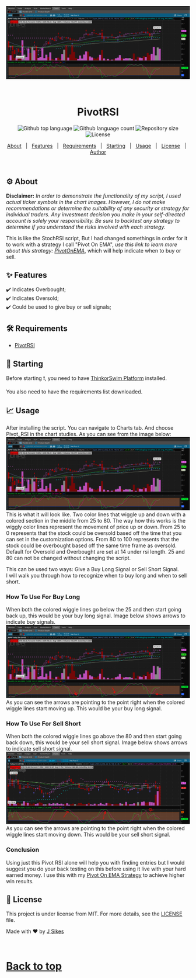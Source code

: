 <div align="center" id="top"> 
  <img src="./images/Chart.jpg" alt="PivotRSI" />

  &#xa0;

  <!-- <a href="https://pivotrsi.netlify.app">Demo</a> -->
</div>

<h1 align="center">PivotRSI</h1>

<p align="center">
  <img alt="Github top language" src="https://img.shields.io/github/languages/top/github.com&#x2F;TechRancher/pivotrsi?color=56BEB8">

  <img alt="Github language count" src="https://img.shields.io/github/languages/count/github.com&#x2F;TechRancher/pivotrsi?color=56BEB8">

  <img alt="Repository size" src="https://img.shields.io/github/repo-size/github.com&#x2F;TechRancher/pivotrsi?color=56BEB8">

  <img alt="License" src="https://img.shields.io/github/license/github.com&#x2F;TechRancher/pivotrsi?color=56BEB8">

  <!-- <img alt="Github issues" src="https://img.shields.io/github/issues/github.com&#x2F;TechRancher/pivotrsi?color=56BEB8" /> -->

  <!-- <img alt="Github forks" src="https://img.shields.io/github/forks/github.com&#x2F;TechRancher/pivotrsi?color=56BEB8" /> -->

  <!-- <img alt="Github stars" src="https://img.shields.io/github/stars/github.com&#x2F;TechRancher/pivotrsi?color=56BEB8" /> -->
</p>

<!-- Status -->

<!-- <h4 align="center"> 
	🚧  PivotRSI 🚀 Under construction...  🚧
</h4> 

<hr> -->

<p align="center">
  <a href="#gear-about">About</a> &#xa0; | &#xa0; 
  <a href="#sparkles-features">Features</a> &#xa0; | &#xa0;
  <a href="#hammer_and_wrench-requirements">Requirements</a> &#xa0; | &#xa0;
  <a href="#runner-starting">Starting</a> &#xa0; | &#xa0;
  <a href="#chart_with_upwards_trend-usage">Usage</a> &#xa0; | &#xa0;
  <a href="#scroll-license">License</a> &#xa0; | &#xa0;
  <a href="https://github.com/github.com&#x2F;TechRancher" target="_blank">Author</a>
</p>

<br>

## :gear: About ##

**Disclaimer:** _In order to demonstrate the functionality of my script, I used actual ticker symbols in the chart images. However, I do not make recommendations or determine the suitability of any security or strategy for individual traders. Any investment decision you make in your self-directed account is solely your responsibility. Be sure to backtest any strategy to determine if you understand the risks involved with each strategy._  

This is like the StochRSI script, But I had changed somethings in order for it to work with a strategy I call "Pivot On EMA", _use this link to learn more about this strategy: [PivotOnEMA](https://www.github.com/TechRancher/PivotOnEMA/)_, which will help indicate when to buy or sell.

## :sparkles: Features ##

:heavy_check_mark: Indicates Overbought;\
:heavy_check_mark: Indicates Oversold;\
:heavy_check_mark: Could be used to give buy or sell signals;

## :hammer_and_wrench: Requirements ##

- [PivotRSI](http://tos.mx/vyB3CWp)


## :runner: Starting ##  

Before starting :exclamation:, you need to have [ThinkorSwim Platform](https://tdameritrade.com/tools-and-platforms.page) installed.  

You also need to have the requirements list downloaded.

## :chart_with_upwards_trend: Usage ##  

After installing the script. You can navigate to Charts tab. And choose Pivot_RSI in the chart studies.  As you can see from the image below:  
![Chart Window](images/Chart.jpg)  
This is what it will look like.  Two color lines that wiggle up and down with a colored section in the middle from 25 to 80.  The way how this works is the wiggly color lines represent the movement of price up or down. From 25 to 0 represents that the stock could be oversold based off the time that you can set in the customization options.  From 80 to 100 represents that the stock could be overbought based off the same time frame as oversold. Default for Oversold and Overbought are set at 14 under rsi length.  25 and 80 can not be changed without changing the script.  

This can be used two ways: Give a Buy Long Signal or Sell Short Signal.  
I will walk you through how to recognize when to buy long and when to sell short.  

### How To Use For Buy Long ###  

When both the colored wiggle lines go below the 25 and then start going back up, this would be your buy long signal.  Image below shows arrows to indicate buy signals.  
![Buy_RSI](images/Buy_Signal_RSI.jpg)  
As you can see the arrows are pointing to the point right when the colored wiggle lines start moving up.  This would be your buy long signal.  

### How To Use For Sell Short ###  

When both the colored wiggle lines go above the 80 and then start going back down, this would be your sell short signal.  Image below shows arrows to indicate sell short signal.  
![Sell_RSI](images/Sell_Signal_RSI.jpg)  
As you can see the arrows are pointing to the point right when the colored wiggle lines start moving down.  This would be your sell short signal.  

### Conclusion ###  

Using just this Pivot RSI alone will help you with finding entries but I would suggest you do your back testing on this before using it live with your hard earned money.  I use this with my [Pivot On EMA Strategy](https://www.github.com/TechRancher/PivotOnEMA/) to achieve higher win results.  

## :scroll: License ##

This project is under license from MIT. For more details, see the [LICENSE](LICENSE.md) file.


Made with :heart: by <a href="https://github.com/github.com&#x2F;TechRancher" target="_blank">J Sikes</a>

&#xa0;

<a href="#top">Back to top</a>
=======
